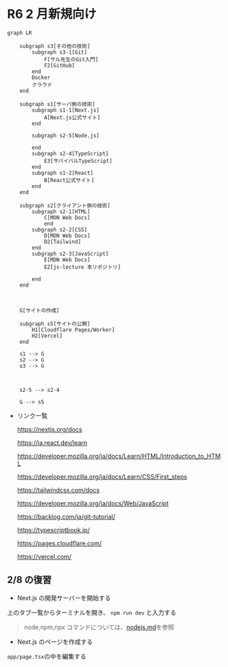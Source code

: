 # R6 2 月新規向け

```mermaid
graph LR

    subgraph s3[その他の技術]
        subgraph s3-1[Git]
            F[サル先生のGit入門]
            F2[GitHub]
        end
        Docker
        クラウド
    end

    subgraph s1[サーバ側の技術]
        subgraph s1-1[Next.js]
            A[Next.js公式サイト]
        end

        subgraph s2-5[Node.js]

        end
        subgraph s2-4[TypeScript]
            E3[サバイバルTypeScript]
        end
        subgraph s1-2[React]
            B[React公式サイト]
        end
    end

    subgraph s2[クライアント側の技術]
        subgraph s2-1[HTML]
            C[MDN Web Docs]
            end
        subgraph s2-2[CSS]
            D[MDN Web Docs]
            D2[Tailwind]
        end
        subgraph s2-3[JavaScript]
            E[MDN Web Docs]
            E2[js-lecture 本リポジトリ]

        end
    end



    G[サイトの作成]

    subgraph s5[サイトの公開]
        H1[Cloudflare Pages/Worker]
        H2[Vercel]
    end

    s1 --> G
    s2 --> G
    s3 --> G



    s2-5 --> s2-4

    G --> s5
```

- リンク一覧

  https://nextjs.org/docs

  https://ja.react.dev/learn

  https://developer.mozilla.org/ja/docs/Learn/HTML/Introduction_to_HTML

  https://developer.mozilla.org/ja/docs/Learn/CSS/First_steps
  
  https://tailwindcss.com/docs

  https://developer.mozilla.org/ja/docs/Web/JavaScript

  https://backlog.com/ja/git-tutorial/

  https://typescriptbook.jp/

  https://pages.cloudflare.com/

  https://vercel.com/

## 2/8 の復習

- Next.js の開発サーバーを開始する

上のタブ一覧からターミナルを開き、
`npm run dev`
と入力する

> node,npm,npx コマンドについては、[nodejs.md](../0.環境構築/nodejs.md)を参照

- Next.js のページを作成する

`app/page.tsx`の中を編集する
